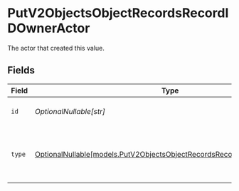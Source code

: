 # PutV2ObjectsObjectRecordsRecordIDOwnerActor

The actor that created this value.


## Fields

| Field                                                                                                                                    | Type                                                                                                                                     | Required                                                                                                                                 | Description                                                                                                                              |
| ---------------------------------------------------------------------------------------------------------------------------------------- | ---------------------------------------------------------------------------------------------------------------------------------------- | ---------------------------------------------------------------------------------------------------------------------------------------- | ---------------------------------------------------------------------------------------------------------------------------------------- |
| `id`                                                                                                                                     | *OptionalNullable[str]*                                                                                                                  | :heavy_minus_sign:                                                                                                                       | An ID to identify the actor.                                                                                                             |
| `type`                                                                                                                                   | [OptionalNullable[models.PutV2ObjectsObjectRecordsRecordIDOwnerActorType]](../models/putv2objectsobjectrecordsrecordidowneractortype.md) | :heavy_minus_sign:                                                                                                                       | The type of actor. [Read more information on actor types here](/docs/actors).                                                            |